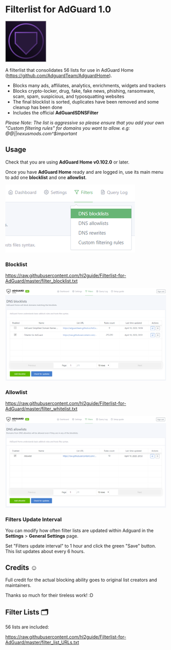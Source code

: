 # Filterlist for AdGuard 1.0

![Logo](https://raw.githubusercontent.com/hl2guide/Filterlist-for-AdGuard/master/Screenshots/Logo_AG.png)

A filterlist that consolidates 56 lists for use in AdGuard Home (https://github.com/AdguardTeam/AdguardHome).

* Blocks many ads, affiliates, analytics, enrichments, widgets and trackers
* Blocks crypto-locker, drug, fake, fake news, phishing, ransomware, scam, spam, suspicious, and typosquatting websites
* The final blocklist is sorted, duplicates have been removed and some cleanup has been done
* Includes the official **AdGuardSDNSFilter**

_Please Note: The list is aggressive so please ensure that you add your own "Custom filtering rules" for domains you want to allow.
e.g: @@||nexusmods.com^$important_

## Usage

Check that you are using __AdGuard Home v0.102.0__ or later.

Once you have __AdGuard Home__ ready and are logged in, use its main menu to add one __blocklist__ and one __allowlist__.

![menu](https://raw.githubusercontent.com/hl2guide/Filterlist-for-AdGuard/master/Screenshots/example%20menu.PNG "Menu")

### Blocklist

https://raw.githubusercontent.com/hl2guide/Filterlist-for-AdGuard/master/filter_blocklist.txt

![menu](https://raw.githubusercontent.com/hl2guide/Filterlist-for-AdGuard/master/Screenshots/example%20blocklist.PNG "Blocklist")

### Allowlist

https://raw.githubusercontent.com/hl2guide/Filterlist-for-AdGuard/master/filter_whitelist.txt

![menu](https://raw.githubusercontent.com/hl2guide/Filterlist-for-AdGuard/master/Screenshots/example%20whitelist.PNG "Whitelist")

### Filters Update Interval

You can modify how often filter lists are updated within Adguard in the __Settings__ > __General Settings__ page.

Set "Filters update interval" to 1 hour and click the green "Save" button. This list updates about every 6 hours.

## Credits ☺️

Full credit for the actual blocking ability goes to original list creators and maintainers.

Thanks so much for their tireless work! :D

## Filter Lists 🗂️

56 lists are included:

<https://raw.githubusercontent.com/hl2guide/Filterlist-for-AdGuard/master/filter_list_URLs.txt>
